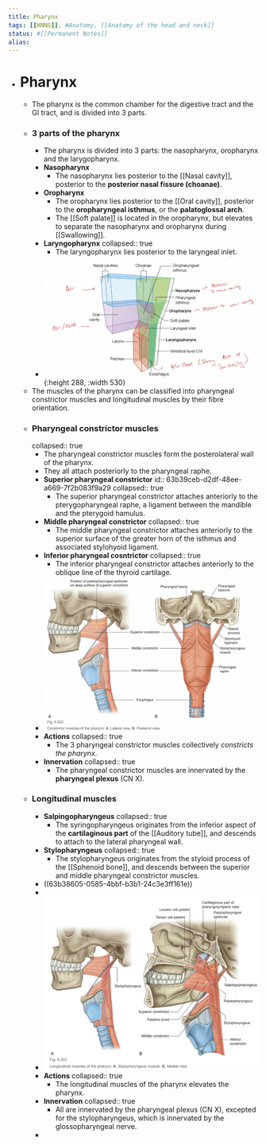 ```yaml
---
title: Pharynx
tags: [[HNNS]], #Anatomy, [[Anatomy of the head and neck]] 
status: #[[Permanent Notes]] 
alias:
---
```


- # Pharynx
	- The pharynx is the common chamber for the digestive tract and the GI tract, and is divided into 3 parts.
	- ### 3 parts of the pharynx
		- The pharynx is divided into 3 parts: the nasopharynx, oropharynx and the larygopharynx.
		- **Nasopharynx**
			- The nasopharynx lies posterior to the [[Nasal cavity]], posterior to the **posterior nasal fissure (choanae)**.
		- **Oropharynx**
			- The oropharynx lies posterior to the [[Oral cavity]], posterior to the **oropharyngeal isthmus**, or the **palatoglossal arch**.
			- The [[Soft palate]] is located in the oropharynx, but elevates to separate the nasopharynx and oropharynx during [[Swallowing]].
		- **Laryngopharynx**
		  collapsed:: true
			- The laryngopharynx lies posterior to the laryngeal inlet.
		- ![image.png](../assets/image_1672715265227_0.png){:height 288, :width 530}
	- The muscles of the pharynx can be classified into pharyngeal constrictor muscles and longitudinal muscles by their fibre orientation.
	- ### Pharyngeal constrictor muscles
	  collapsed:: true
		- The pharyngeal constrictor muscles form the posterolateral wall of the pharynx.
		- They all attach posteriorly to the pharyngeal raphe.
		- **Superior pharyngeal constrictor**
		  id:: 63b39ceb-d2df-48ee-a669-7f2b083f9a29
		  collapsed:: true
			- The superior pharyngeal constrictor attaches anteriorly to the pterygopharyngeal raphe, a ligament between the mandible and the pterygoid hamulus.
		- **Middle pharyngeal constrictor**
		  collapsed:: true
			- The middle pharyngeal constrictor attaches anteriorly to the superior surface of the greater horn of the isthmus and associated stylohyoid ligament.
		- **Inferior pharyngeal cosntrictor**
		  collapsed:: true
			- The inferior pharyngeal constrictor attaches anteriorly to the oblique line of the thyroid cartilage.
		- ![image.png](../assets/image_1672716230864_0.png)
		- **Actions**
		  collapsed:: true
			- The 3 pharyngeal constrictor muscles collectively *constricts the pharynx*.
		- **Innervation**
		  collapsed:: true
			- The pharyngeal constrictor muscles are innervated by the **pharyngeal plexus** (CN X).
	- ### Longitudinal muscles
		- **Salpingopharyngeus**
		  collapsed:: true
			- The syringopharyngeus originates from the inferior aspect of the **cartilaginous part** of the [[Auditory tube]], and descends to attach to the lateral pharyngeal wall.
		- **Stylopharyngeus**
		  collapsed:: true
			- The stylopharyngeus originates from the styloid process of the [[Sphenoid bone]], and descends between the superior and middle pharyngeal constrictor muscles.
		- ((63b38605-0585-4bbf-b3b1-24c3e3ff161e))
		-
		- ![image.png](../assets/image_1672716261650_0.png)
		- **Actions**
		  collapsed:: true
			- The longitudinal muscles of the pharynx elevates the pharynx.
		- **Innervation**
		  collapsed:: true
			- All are innervated by the pharyngeal plexus (CN X), excepted for the stylopharyngeus, which is innervated by the glossopharyngeal nerve.
		-